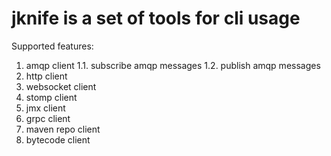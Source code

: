 # jknife is a set of tools for cli usage

Supported features:
1. amqp client
1.1. subscribe amqp messages
1.2. publish amqp messages
2. http client
3. websocket client
4. stomp client
5. jmx client
6. grpc client
7. maven repo client
8. bytecode client
